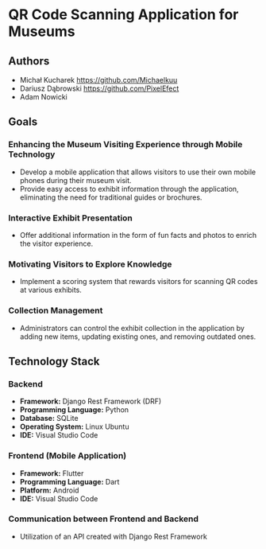# QR Code Scanning Application for Museums

## Authors
- Michał Kucharek https://github.com/Michaelkuu
- Dariusz Dąbrowski https://github.com/PixelEfect
- Adam Nowicki

## Goals

### Enhancing the Museum Visiting Experience through Mobile Technology
- Develop a mobile application that allows visitors to use their own mobile phones during their museum visit.
- Provide easy access to exhibit information through the application, eliminating the need for traditional guides or brochures.

### Interactive Exhibit Presentation
- Offer additional information in the form of fun facts and photos to enrich the visitor experience.

### Motivating Visitors to Explore Knowledge
- Implement a scoring system that rewards visitors for scanning QR codes at various exhibits.

### Collection Management
- Administrators can control the exhibit collection in the application by adding new items, updating existing ones, and removing outdated ones.

## Technology Stack

### Backend
- **Framework:** Django Rest Framework (DRF)
- **Programming Language:** Python
- **Database:** SQLite
- **Operating System:** Linux Ubuntu
- **IDE:** Visual Studio Code

### Frontend (Mobile Application)
- **Framework:** Flutter
- **Programming Language:** Dart
- **Platform:** Android
- **IDE:** Visual Studio Code

### Communication between Frontend and Backend
- Utilization of an API created with Django Rest Framework
